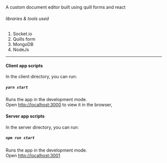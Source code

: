 A custom document editor built using quill forms and react

###### libraries & tools used

1. Socket.io
2. Quills form
3. MongoDB
4. NodeJs

---

#### Client app scripts

In the client directory, you can run:

##### `yarn start`

Runs the app in the development mode.\
Open [http://localhost:3000](http://localhost:3000) to view it in the browser,

#### Server app scripts

In the server directory, you can run:

##### `npm run start`

Runs the app in the development mode.\
Open [http://localhost:3001](http://localhost:3001)
